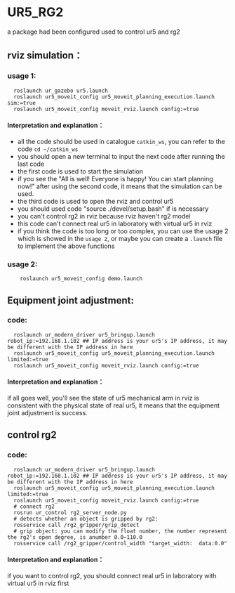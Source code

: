 # UR5_RG2
a package had been configured used to control ur5 and rg2
## rviz simulation：
### usage 1:
```
  roslaunch ur_gazebo ur5.launch  
  roslaunch ur5_moveit_config ur5_moveit_planning_execution.launch sim:=true  
  roslaunch ur5_moveit_config moveit_rviz.launch config:=true  
```
#### Interpretation and explanation：
- all the code should be used in catalogue `catkin_ws`, you can refer to the code `cd ~/catkin_ws`  
- you should open a new terminal to input the next code after running the last code  
- the first code is used to start the simulation  
- if you see the "All is well! Everyone is happy! You can start planning now!" after using the second code, it means that the simulation can be used.  
- the third code is used to open the rviz and control ur5  
- you should used code "source ./devel/setup.bash" if is necessary  
- you can't control rg2 in rviz because rviz haven't rg2 model  
- this code can't connect real ur5 in laboratory with virtual ur5 in rviz  
- if you think the code is too long or too complex, you can use the usage 2 which is showed in the `usage 2`, or maybe you can create a `.launch` file to implement the above functions
### usage 2:
```
    roslaunch ur5_moveit_config demo.launch
```
## Equipment joint adjustment:
### code:
```
  roslaunch ur_modern_driver ur5_bringup.launch robot_ip:=192.168.1.102 ## IP address is your ur5's IP address, it may be different with the IP address in here
  roslaunch ur5_moveit_config ur5_moveit_planning_execution.launch limited:=true  
  roslaunch ur5_moveit_config moveit_rviz.launch config:=true  
```
#### Interpretation and explanation：
if all goes well, you'll see the state of ur5 mechanical arm in rviz is consistent with the physical state of real ur5, it means that the equipment joint adjustment is success.
## control rg2
### code:
```
  roslaunch ur_modern_driver ur5_bringup.launch robot_ip:=192.168.1.102 ## IP address is your ur5's IP address, it may be different with the IP address in here
  roslaunch ur5_moveit_config ur5_moveit_planning_execution.launch limited:=true  
  roslaunch ur5_moveit_config moveit_rviz.launch config:=true  
  # connect rg2  
  rosrun ur_control rg2_server_node.py  
  # detects whether an object is gripped by rg2:  
  rosservice call /rg2_gripper/grip_detect  
  # grip object: you can modify the float number, the number represent the rg2's open degree, is anumber 0.0~110.0  
  rosservice call /rg2_gripper/control_width "target_width:  data:0.0"
```
#### Interpretation and explanation：
if you want to control rg2, you should connect real ur5 in laboratory with virtual ur5 in rviz first
